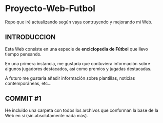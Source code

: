# Proyecto-Web-Futbol
Repo que iré actualizando según vaya contruyendo y mejorando mi Web. 

## INTRODUCCION 

Esta Web consiste en una especie de **enciclopedia de Fútbol** que llevo tiempo pensando. 

En una primera instancia, me gustaría que contuviera información sobre algunos jugadores destacados, así como premios y jugadas destacadas.

A futuro me gustaria añadir información sobre plantillas, noticias contemporáneas, etc...


## COMMIT #1
He incluido una carpeta con todos los archivos que conforman la base de la Web en sí (sin absolutamente nada más).
